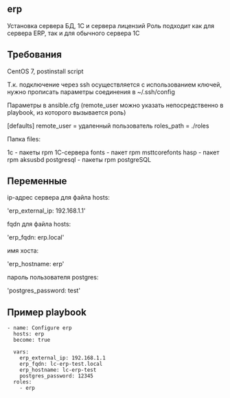 erp
------------

Установка сервера БД, 1С и сервера лицензий
Роль подходит как для сервера ERP, так и для обычного сервера 1С


Требования
------------

CentOS 7, postinstall script

Т.к. подключение через ssh осуществляется с использованием ключей,
нужно прописать параметры соединения в ~/.ssh/config

Параметры в ansible.cfg (remote_user можно указать непосредственно в playbook, из которого вызывается роль)

[defaults]
remote_user = удаленный пользователь
roles_path = ./roles

Папка files:

1c - пакеты rpm 1С-сервера
fonts - пакет rpm msttcorefonts
hasp - пакет rpm aksusbd
postgresql - пакеты rpm postgreSQL

Переменные
--------------

ip-aдрес сервера для файла hosts:

'erp_external_ip: 192.168.1.1'

fqdn для файла hosts:

'erp_fqdn: erp.local'

имя хоста:

'erp_hostname: erp'

пароль пользователя postgres:

'postgres_password: test'

Пример playbook
----------------

```
- name: Configure erp
  hosts: erp
  become: true

  vars:
    erp_external_ip: 192.168.1.1
    erp_fqdn: lc-erp-test.local
    erp_hostname: lc-erp-test
    postgres_password: 12345
  roles:
    - erp
```

